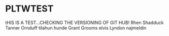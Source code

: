 # PLTWTEST
tHIS IS A TEST...CHECKING THE VERSIONING OF GIT HUB!
Rhen Shadduck
Tanner Ornduff
tilahun hunde
Grant Grooms
elvis
Lyndon
najmeldin

